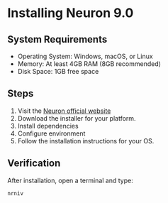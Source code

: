 # Installing Neuron 9.0

## System Requirements

- Operating System: Windows, macOS, or Linux
- Memory: At least 4GB RAM (8GB recommended)
- Disk Space: 1GB free space

## Steps

1. Visit the [Neuron official website](https://www.neuron.yale.edu/neuron/)
2. Download the installer for your platform.
3. Install dependencies
4. Configure environment
5. Follow the installation instructions for your OS.

## Verification

After installation, open a terminal and type:

```bash
nrniv
